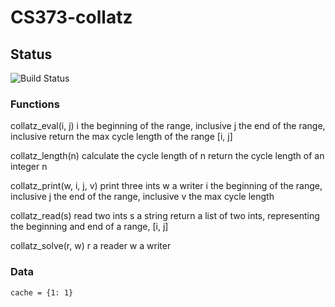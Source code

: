 # CS373-collatz

## Status
![Build Status](https://magnum.travis-ci.com/nelmiux/cs373-collatz.svg?token=d7DyZsL5MGsgRrcqFYN1&branch=master)

### Functions
      	  	
collatz_eval(i, j)
    i the beginning of the range, inclusive
    j the end       of the range, inclusive
    return the max cycle length of the range [i, j]

collatz_length(n)
    calculate the cycle length of n
    return the cycle length of an integer n

collatz_print(w, i, j, v)
    print three ints
    w a writer
    i the beginning of the range, inclusive
    j the end       of the range, inclusive
    v the max cycle length

collatz_read(s)
    read two ints
    s a string
    return a list of two ints, representing the beginning and end of a range, [i, j]

collatz_solve(r, w)
    r a reader
    w a writer

 
### Data
    cache = {1: 1}
